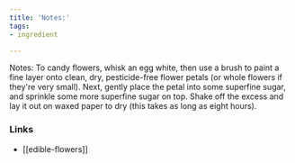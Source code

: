```yaml
---
title: 'Notes:'
tags:
- ingredient

---
```

Notes: To candy flowers, whisk an egg white, then use a brush to paint a fine layer onto clean, dry, pesticide-free flower petals (or whole flowers if they're very small). Next, gently place the petal into some superfine sugar, and sprinkle some more superfine sugar on top. Shake off the excess and lay it out on waxed paper to dry (this takes as long as eight hours).

### Links

* [[edible-flowers]]
